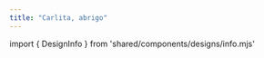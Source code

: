 ```yaml
---
title: "Carlita, abrigo"
---
```


import { DesignInfo } from 'shared/components/designs/info.mjs'

<DesignInfo design='carlita' docs />

